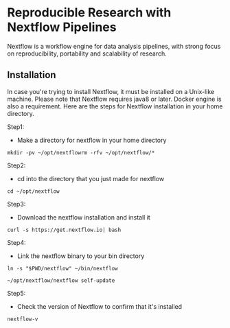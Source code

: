 # Reproducible Research with Nextflow Pipelines
Nextflow is a workflow engine for data analysis pipelines, with strong focus on reproducibility, portability and scalability of research.

## Installation

In case you're trying to install Nextflow, it must be installed on a Unix-like machine. Please note that Nextflow requires java8 or later. Docker engine is also a requirement.
Here are the steps for Nextflow installation in your home directory.

Step1:
- Make a directory for nextflow in your home directory
```
mkdir -pv ~/opt/nextflowrm -rfv ~/opt/nextflow/*
```

Step2:
- cd into the directory that you just made for nextflow
```
cd ~/opt/nextflow
```

Step3:
- Download the nextflow installation and install it
```
curl -s https://get.nextflow.io| bash
```

Step4:
- Link the nextflow binary to your bin directory
```
ln -s "$PWD/nextflow" ~/bin/nextflow

~/opt/nextflow/nextflow self-update
```

Step5:
- Check the version of Nextflow to confirm that it's installed
```
nextflow-v
```
